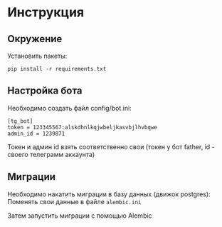 # Инструкция
## Окружение
Установить пакеты:

```pip install -r requirements.txt```
## Настройка бота
Необходимо создать файл config/bot.ini:
```
[tg_bot]
token = 123345567:alskdhnlkqjwbeljkasvbjlhvbqwe
admin_id = 1239871
```
Токен и админ id взять соответственно свои (токен у бот father, id - своего телеграмм аккаунта)
## Миграции
Необходимо накатить миграции в базу данных (движок postgres):
Поменять свои данные в файле ```alembic.ini```

Затем запустить миграции с помощью Alembic